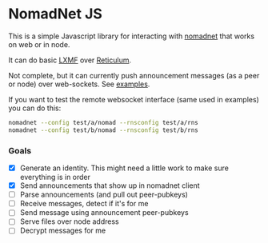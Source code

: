 # NomadNet JS

This is a simple Javascript library for interacting with [nomadnet](https://github.com/markqvist/NomadNet) that works on web or in node.

It can do basic [LXMF](https://github.com/markqvist/LXMF) over [Reticulum](https://github.com/markqvist/Reticulum).

Not complete, but it can currently push announcement messages (as a peer or node) over web-sockets. See [examples](examples/).

If you want to test the remote websocket interface (same used in examples) you can do this:

```sh
nomadnet --config test/a/nomad --rnsconfig test/a/rns
nomadnet --config test/b/nomad --rnsconfig test/b/rns
```

### Goals

- [x] Generate an identity. This might need a little work to make sure everything is in order
- [x] Send announcements that show up in nomadnet client
- [ ] Parse announcements (and pull out peer-pubkeys)
- [ ] Receive messages, detect if it's for me
- [ ] Send message using announcement peer-pubkeys
- [ ] Serve files over node address
- [ ] Decrypt messages for me
